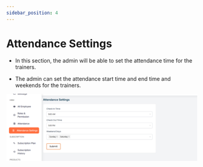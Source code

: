 ```yaml
---
sidebar_position: 4
---
```


# Attendance Settings

- In this section, the admin will be able to set the attendance time for the trainers.

- The admin can set the attendance start time and end time and weekends for the trainers.

![Attendance Settings](./img/13.png)